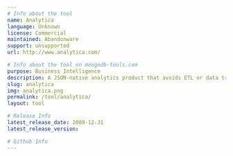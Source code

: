 ```yaml
---
# Info about the tool
name: Analytica
language: Unknown
license: Commercial
maintained: Abandonware
support: unsupported
url: http://www.analytica.com/

# Info about the tool on mongodb-tools.com
purpose: Business Intelligence
description: A JSON-native analytics product that avoids ETL or data transformation by providing a language based on a hierarchical algebra that supports operating on document structures directly.
slug: analytica
img: analytica.png
permalink: /tool/analytica/
layout: tool

# Release Info
latest_release_date: 2009-12-31
latest_release_version: 

# Github Info
---
```


